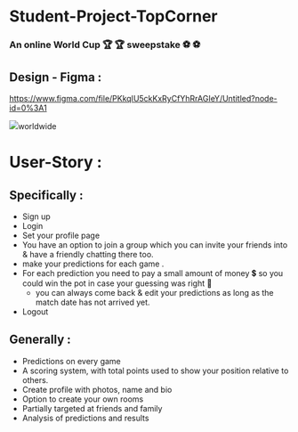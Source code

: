 # Student-Project-TopCorner 
### An online World Cup :trophy: :trophy: sweepstake :soccer: :soccer: 

## Design - Figma :

https://www.figma.com/file/PKkqIU5ckKxRyCfYhRrAGIeY/Untitled?node-id=0%3A1

![](https://i.imgur.com/KX5GhKz.png)worldwide



# User-Story : 

## Specifically :

* Sign up 
* Login 
* Set your profile page 
* You have an option to join a group which you can invite your friends into & have a friendly chatting there too.
* make your predictions for each game .
* For each prediction you need to pay a small amount of money :heavy_dollar_sign: so you could win the pot in case your guessing was right :gem:
   * you can always come back & edit your predictions as long as the match date has not arrived yet.
* Logout


 ## Generally :
* Predictions on every game
* A scoring system, with total points used to show your position relative to others.
* Create profile with photos, name and bio
* Option to create your own rooms
* Partially targeted at friends and family
* Analysis of predictions and results








